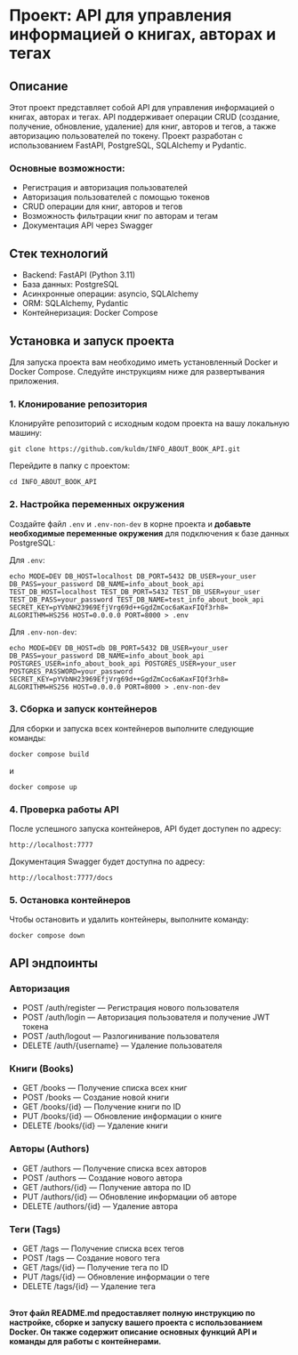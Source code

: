 # Проект: API для управления информацией о книгах, авторах и тегах

## Описание

Этот проект представляет собой API для управления информацией о книгах, авторах и тегах. API поддерживает операции CRUD (создание, получение, обновление, удаление) для книг, авторов и тегов, а также авторизацию пользователей по токену. Проект разработан с использованием FastAPI, PostgreSQL, SQLAlchemy и Pydantic.

### Основные возможности:

- Регистрация и авторизация пользователей
- Авторизация пользователей с помощью токенов
- CRUD операции для книг, авторов и тегов
- Возможность фильтрации книг по авторам и тегам
- Документация API через Swagger

## Стек технологий

- Backend: FastAPI (Python 3.11)
- База данных: PostgreSQL
- Асинхронные операции: asyncio, SQLAlchemy
- ORM: SQLAlchemy, Pydantic
- Контейнеризация: Docker Compose

## Установка и запуск проекта

Для запуска проекта вам необходимо иметь установленный Docker и Docker Compose. Следуйте инструкциям ниже для развертывания приложения.

### 1. Клонирование репозитория

Клонируйте репозиторий с исходным кодом проекта на вашу локальную машину:

```
git clone https://github.com/kuldm/INFO_ABOUT_BOOK_API.git
```

Перейдите в папку с проектом:

```
cd INFO_ABOUT_BOOK_API 
```

### 2. Настройка переменных окружения
Создайте файл `.env` и `.env-non-dev` в корне проекта и **добавьте необходимые переменные окружения** для подключения к базе данных PostgreSQL:

Для `.env`:
```
echo MODE=DEV DB_HOST=localhost DB_PORT=5432 DB_USER=your_user DB_PASS=your_password DB_NAME=info_about_book_api TEST_DB_HOST=localhost TEST_DB_PORT=5432 TEST_DB_USER=your_user TEST_DB_PASS=your_password TEST_DB_NAME=test_info_about_book_api SECRET_KEY=pYVbNH23969EfjVrg69d++GgdZmCoc6aKaxFIQf3rh8= ALGORITHM=HS256 HOST=0.0.0.0 PORT=8000 > .env
```

Для `.env-non-dev`:


```
echo MODE=DEV DB_HOST=db DB_PORT=5432 DB_USER=your_user DB_PASS=your_password DB_NAME=info_about_book_api POSTGRES_USER=info_about_book_api POSTGRES_USER=your_user POSTGRES_PASSWORD=your_password SECRET_KEY=pYVbNH23969EfjVrg69d++GgdZmCoc6aKaxFIQf3rh8= ALGORITHM=HS256 HOST=0.0.0.0 PORT=8000 > .env-non-dev
```

### 3. Сборка и запуск контейнеров
Для сборки и запуска всех контейнеров выполните следующие команды:

```
docker compose build
```
и
```
docker compose up
```


### 4. Проверка работы API

После успешного запуска контейнеров, API будет доступен по адресу: 
```
http://localhost:7777
```

Документация Swagger будет доступна по адресу:
```
http://localhost:7777/docs
```

### 5. Остановка контейнеров

Чтобы остановить и удалить контейнеры, выполните команду:

```
docker compose down
```

## API эндпоинты
### Авторизация
- POST /auth/register — Регистрация нового пользователя
- POST /auth/login — Авторизация пользователя и получение JWT токена
- POST /auth/logout — Разлогинивание пользователя
- DELETE /auth/{username} — Удаление пользователя
### Книги (Books)
- GET /books — Получение списка всех книг
- POST /books — Создание новой книги
- GET /books/{id} — Получение книги по ID
- PUT /books/{id} — Обновление информации о книге
- DELETE /books/{id} — Удаление книги
### Авторы (Authors)
- GET /authors — Получение списка всех авторов
- POST /authors — Создание нового автора
- GET /authors/{id} — Получение автора по ID
- PUT /authors/{id} — Обновление информации об авторе
- DELETE /authors/{id} — Удаление автора
### Теги (Tags)
- GET /tags — Получение списка всех тегов
- POST /tags — Создание нового тега
- GET /tags/{id} — Получение тега по ID
- PUT /tags/{id} — Обновление информации о теге
- DELETE /tags/{id} — Удаление тега

\
**Этот файл README.md предоставляет полную инструкцию по настройке, сборке и запуску вашего проекта с использованием Docker. Он также содержит описание основных функций API и команды для работы с контейнерами.**